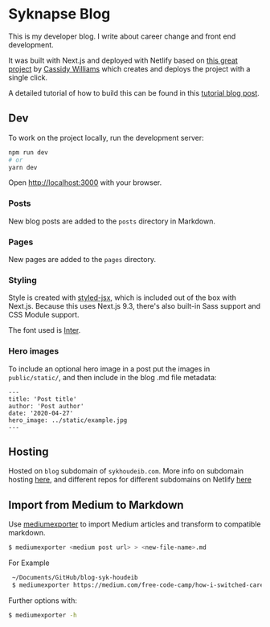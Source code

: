 # Syknapse Blog

This is my developer blog. I write about career change and front end development.

It was built with Next.js and deployed with Netlify based on [this great project](https://github.com/cassidoo/next-netlify-blog-starter) by [Cassidy Williams](https://twitter.com/cassidoo) which creates and deploys the project with a single click.

A detailed tutorial of how to build this can be found in this [tutorial blog post](https://url.netlify.com/ByVW0bCF8).

## Dev

To work on the project locally, run the development server:

```bash
npm run dev
# or
yarn dev
```

Open [http://localhost:3000](http://localhost:3000) with your browser.

### Posts

New blog posts are added to the `posts` directory in Markdown.

### Pages

New pages are added to the `pages` directory.

### Styling

Style is created with [styled-jsx](https://github.com/zeit/styled-jsx), which is included out of the box with Next.js. Because this uses Next.js 9.3, there's also built-in Sass support and CSS Module support.

The font used is [Inter](https://fonts.google.com/specimen/Inter).

### Hero images

To include an optional hero image in a post put the images in `public/static/`, and then include in the blog .md file metadata:

```
---
title: 'Post title'
author: 'Post author'
date: '2020-04-27'
hero_image: ../static/example.jpg
---
```

## Hosting

Hosted on `blog` subdomain of `sykhoudeib.com`. More info on subdomain hosting [here](https://dev.to/chiangs/host-your-projects-on-subdomains-59m3), and different repos for different subdomains on Netlify [here](https://www.freecodecamp.org/news/how-to-host-a-git-repository-on-a-subdomain-with-netlify-b8afb5fca96e/)

## Import from Medium to Markdown

Use [mediumexporter](https://www.npmjs.com/package/mediumexporter) to import Medium articles and transform to compatible markdown.

```bash
$ mediumexporter <medium post url> > <new-file-name>.md
```

For Example

```bash
 ~/Documents/GitHub/blog-syk-houdeib
 $ mediumexporter https://medium.com/free-code-camp/how-i-switched-careers-and-got-a-developer-job-in-10-months-a-true-story-b8895e855a8b > posts/career-switch.md
```

Further options with:

```bash
$ mediumexporter -h
```
